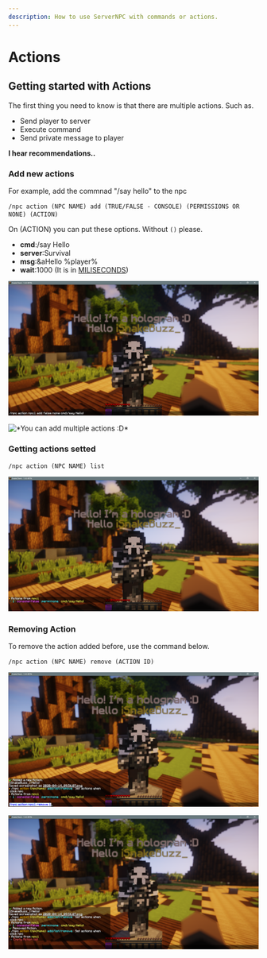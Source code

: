 ```yaml
---
description: How to use ServerNPC with commands or actions.
---
```


# Actions

## Getting started with Actions

The first thing you need to know is that there are multiple actions. Such as.

* Send player to server
* Execute command
* Send private message to player

**I hear recommendations..**

### Add new actions

For example, add the commnad "/say hello" to the npc

```
/npc action (NPC NAME) add (TRUE/FALSE - CONSOLE) (PERMISSIONS OR NONE) (ACTION)
```

On (ACTION) you can put these options. Without `()` please.

* **cmd**:/say Hello
* **server**:Survival
* **msg**:\&aHello %player%
* **wait**:1000 (It is in [MILISECONDS](https://www.google.com/search?q=1000+milliseconds+to+seconds\&oq=1000+milliseconds+to+seconds\&aqs=chrome..69i57.447j0j9\&sourceid=chrome\&ie=UTF-8))

![/npc action npc1 add false none cmd:/say Hello!](<../../.gitbook/assets/image (4).png>)

![\*You can add multiple actions :D\*](../../.gitbook/assets/2020-04-14\_09.56.07.png)

### Getting actions setted

```
/npc action (NPC NAME) list
```

![/npc action npc1 list](<../../.gitbook/assets/image (2).png>)

### Removing Action

To remove the action added before, use the command below.

```
/npc action (NPC NAME) remove (ACTION ID)
```

![/npc action npc1 list](<../../.gitbook/assets/image (1).png>)

![/npc action npc1 list](../../.gitbook/assets/image.png)
